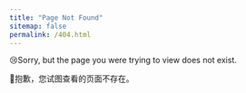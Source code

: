 ```yaml
---
title: "Page Not Found"
sitemap: false
permalink: /404.html
---
```


😢Sorry, but the page you were trying to view does not exist.

👀抱歉，您试图查看的页面不存在。